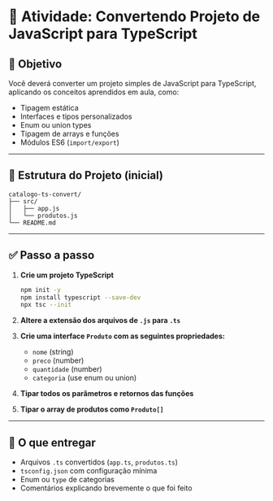 # 🧠 Atividade: Convertendo Projeto de JavaScript para TypeScript

## 🎯 Objetivo

Você deverá converter um projeto simples de JavaScript para TypeScript, aplicando os conceitos aprendidos em aula, como:

- Tipagem estática
- Interfaces e tipos personalizados
- Enum ou union types
- Tipagem de arrays e funções
- Módulos ES6 (`import/export`)

---

## 📁 Estrutura do Projeto (inicial)

```
catalogo-ts-convert/
├── src/
│   ├── app.js
│   └── produtos.js
└── README.md
```

---

## ✅ Passo a passo

1. **Crie um projeto TypeScript**

   ```bash
   npm init -y
   npm install typescript --save-dev
   npx tsc --init
   ```

2. **Altere a extensão dos arquivos de `.js` para `.ts`**

3. **Crie uma interface `Produto` com as seguintes propriedades:**

   - `nome` (string)
   - `preco` (number)
   - `quantidade` (number)
   - `categoria` (use enum ou union)

4. **Tipar todos os parâmetros e retornos das funções**

5. **Tipar o array de produtos como `Produto[]`**

---

## 📌 O que entregar

- Arquivos `.ts` convertidos (`app.ts`, `produtos.ts`)
- `tsconfig.json` com configuração mínima
- Enum ou `type` de categorias
- Comentários explicando brevemente o que foi feito
